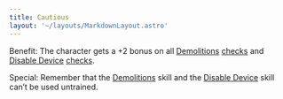 ```yaml
---
title: Cautious
layout: '~/layouts/MarkdownLayout.astro'
---
```

Benefit: The character gets a +2 bonus on all
[Demolitions](/modern.d20.srd/skills/demolitions)
[checks](/modern.d20.srd/skills/skill.basics) and [Disable Device](/modern.d20.srd/skills/disable.device)
[checks](/modern.d20.srd/skills/skill.basics).

Special: Remember that the [Demolitions](/modern.d20.srd/skills/demolitions)
skill and the [Disable Device](/modern.d20.srd/skills/disable.device) skill
can’t be used untrained.

